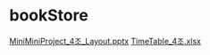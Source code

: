 # bookStore
[MiniMiniProject_4조_Layout.pptx](https://github.com/user-attachments/files/19321774/MiniMiniProject_4._Layout.pptx)
[TimeTable_4조.xlsx](https://github.com/user-attachments/files/19321782/TimeTable_4.xlsx)
